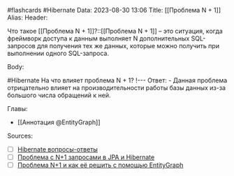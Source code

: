 #flashcards #Hibernate 
Data: 2023-08-30 13:06
Title: [[Проблема N + 1]]
Alias:
Header:

Что такое [[Проблема N + 1]]?::[[Проблема N + 1]] – это ситуация, когда фреймворк доступа к данным выполняет N дополнительных SQL-запросов для получения тех же данных, которые можно получить при выполнении одного SQL-запроса.
<!--SR:!2023-11-03,10,370-->



Body:



#Hibernate 
На что влияет проблема N + 1?
!---
Ответ:
	- Данная проблема отрицательно влияет на производительности работы базы данных из-за большого числа обращений к ней.
<!--SR:!2023-11-04,10,390-->




Главы:
- [[Аннотация @EntityGraph]]


Sources:
- [ ] [Hibernate вопросы-ответы](https://docs.google.com/document/d/104EUUT-gv7xSalJlJu0DInzlyCVFjC5Sz2gcDoVtfyE/edit)
- [ ] [Проблема с N+1 запросами в JPA и Hibernate](https://habr.com/ru/companies/otus/articles/529692/)
- [ ] [Проблема N+1 и как её решить с помощью EntityGraph](https://habr.com/ru/articles/714704/)
